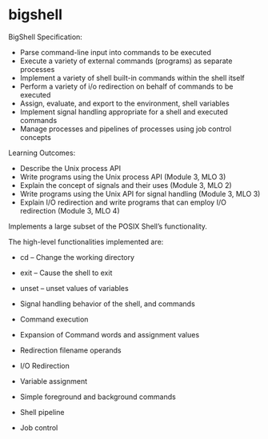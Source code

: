 # bigshell


BigShell Specification:
- Parse command-line input into commands to be executed
- Execute a variety of external commands (programs) as separate processes
- Implement a variety of shell built-in commands within the shell itself
- Perform a variety of i/o redirection on behalf of commands to be executed
- Assign, evaluate, and export to the environment, shell variables
- Implement signal handling appropriate for a shell and executed commands
- Manage processes and pipelines of processes using job control concepts

Learning Outcomes:
- Describe the Unix process API
- Write programs using the Unix process API (Module 3, MLO 3)
- Explain the concept of signals and their uses (Module 3, MLO 2)
- Write programs using the Unix API for signal handling (Module 3, MLO 3)
- Explain I/O redirection and write programs that can employ I/O redirection (Module 3, MLO 4)


Implements a large subset of the POSIX Shell’s functionality.

The high-level functionalities implemented are:
- cd – Change the working directory
- exit – Cause the shell to exit
- unset – unset values of variables
- Signal handling behavior of the shell, and commands
- Command execution

- Expansion of Command words and assignment values
- Redirection filename operands
- I/O Redirection
- Variable assignment
- Simple foreground and background commands
- Shell pipeline
- Job control
